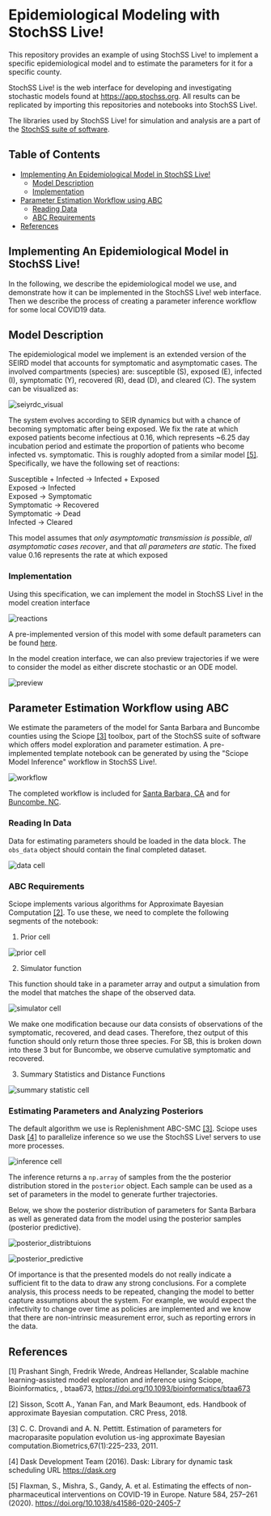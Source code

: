 # Epidemiological Modeling with StochSS Live!

This repository provides an example of using StochSS Live! to
implement a specific epidemiological model and to estimate the parameters for
it for a specific county.  

StochSS Live! is the web interface for developing and investigating
stochastic models found at https://app.stochss.org.  All results can be replicated
by importing this repositories and notebooks into StochSS Live!.  

The libraries used by StochSS Live! for simulation and analysis are a part of the [StochSS suite of software](https://github.com/StochSS).

## Table of Contents

- [Implementing An Epidemiological Model in StochSS Live!](#implementing-an-epidemiological-model-in-stochss)
  - [Model Description](#model-description)
  - [Implementation](#implementation)
- [Parameter Estimation Workflow using ABC](#parameter-estimation-workflow-using-abc)
  - [Reading Data](#reading-in-data)
  - [ABC Requirements](#abc-requirements)
- [References](#references)

## Implementing An Epidemiological Model in StochSS Live!

In the following, we describe the epidemiological model we use, and demonstrate
how it can be implemented in the StochSS Live! web interface. Then we describe the
process of creating a parameter inference workflow for some local COVID19 data.

## Model Description

The epidemiological model we implement is an extended version of the
SEIRD model that accounts for symptomatic and asymptomatic cases. The involved
compartments (species) are: susceptible (S), exposed (E), infected (I),
symptomatic (Y), recovered (R), dead (D), and cleared (C).  The system can be
visualized as:

![seiyrdc_visual](images/seiyrdc.svg)

The system evolves according to SEIR dynamics but with a chance of becoming
symptomatic after being exposed.  We fix the rate at which exposed patients become infectious at 0.16, which represents ~6.25 day incubation period and estimate the proportion of patients who become infected vs. symptomatic.  This is roughly adopted from a similar model [[5]](#references).  Specifically, we have the following set of reactions:

Susceptible + Infected → Infected + Exposed  
Exposed → Infected    
Exposed → Symptomatic    
Symptomatic → Recovered  
Symptomatic → Dead   
Infected → Cleared  

This model assumes that *only asymptomatic transmission is possible*,
*all asymptomatic cases recover*, and that *all parameters are static*.  The
fixed value $0.16$ represents the rate at which exposed

### Implementation

Using this specification, we can implement the model in StochSS Live! in the model
creation interface

![reactions](images/reactions_panel.png)

A pre-implemented version of this model with some default parameters can be
found [here](epidemiological/santa_barbara/seiyrdc_sb.mdl).

In the model creation interface, we can also preview trajectories if we were to
consider the model as either discrete stochastic or an ODE model.

![preview](images/preview.svg)

## Parameter Estimation Workflow using ABC

We estimate the parameters of the model for Santa Barbara and Buncombe
counties using the Sciope [[3]](#references) toolbox, part of the StochSS
suite of software which offers model exploration and parameter estimation.  A
pre-implemented template notebook can be generated by using
the "Sciope Model Inference" workflow in StochSS Live!.  

![workflow](images/workflow_panel.png)

The completed workflow is included for
[Santa Barbara, CA](epidemiological/santa_barbara/seiyrdc_sbSciopeMI.ipynb)
and
for [Buncombe, NC](epidemiological/buncombe/seiyrdc_buncombeSciopeMI.ipynb).

### Reading In Data

Data for estimating parameters should be loaded in the data block.  The
`obs_data` object should contain the final completed dataset.

![data cell](images/data_cell.png)

### ABC Requirements

Sciope implements various algorithms for Approximate Bayesian Computation [[2]](#references).
To use these, we need to complete the following segments of the notebook:

1. Prior cell

![prior cell](images/prior_cell.png)

2. Simulator function

This function should take in a parameter array and output a simulation from the
model that matches the shape of the observed data.

![simulator cell](images/simulator_cell.png)

We make one modification because our data consists of observations of
the symptomatic, recovered, and dead cases.  Therefore, thez
output of this function should only return those three species.  For SB,
this is broken down into these 3 but for Buncombe, we observe cumulative
symptomatic and recovered.

3. Summary Statistics and Distance Functions

![summary statistic cell](images/summary_stats_cell.png)

### Estimating Parameters and Analyzing Posteriors

The default algorithm we use is Replenishment ABC-SMC [[3]](#references).  Sciope
uses Dask [[4]](#references) to parallelize inference so we use the StochSS Live!
servers to use more processes.

![inference cell](images/inference_cell.png)

The inference returns a `np.array` of samples from the the posterior
distribution stored in the `posterior` object.  Each sample can be used
as a set of parameters in the model to generate further trajectories.

Below, we show the posterior distribution of parameters for Santa Barbara as
well as generated data from the model using the posterior samples
(posterior predictive).

![posterior_distribtuions](images/posterior_sb.png)

![posterior_predictive](/images/posterior_predictive_sb.png)

Of importance is that the presented models do not really indicate a sufficient fit to the
data to draw any strong conclusions.  For a complete analysis, this process needs to
be repeated, changing the model to better capture assumptions about the system.
For example, we would expect the infectivity to change over time as policies are implemented and
we know that there are non-intrinsic measurement error, such as reporting errors in
the data.  

## References
 [1] Prashant Singh, Fredrik Wrede, Andreas Hellander, Scalable machine learning-assisted model exploration and inference using Sciope, Bioinformatics, , btaa673, https://doi.org/10.1093/bioinformatics/btaa673

 [2] Sisson, Scott A., Yanan Fan, and Mark Beaumont, eds. Handbook of approximate Bayesian computation. CRC Press, 2018.

 [3] C. C. Drovandi and A. N. Pettitt.  Estimation of parameters  for  macroparasite  population  evolution  us-ing approximate Bayesian computation.Biometrics,67(1):225–233, 2011.

 [4] Dask Development Team (2016). Dask: Library for dynamic task scheduling
URL https://dask.org

 [5] Flaxman, S., Mishra, S., Gandy, A. et al. Estimating the effects of non-pharmaceutical interventions on COVID-19 in Europe. Nature 584, 257–261 (2020). https://doi.org/10.1038/s41586-020-2405-7
